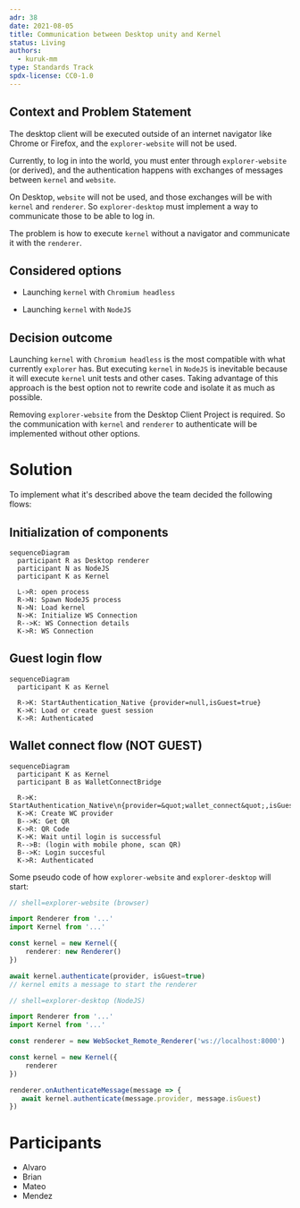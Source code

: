 ```yaml
---
adr: 38
date: 2021-08-05
title: Communication between Desktop unity and Kernel
status: Living
authors:
  - kuruk-mm
type: Standards Track
spdx-license: CC0-1.0
---
```


## Context and Problem Statement

The desktop client will be executed outside of an internet navigator like Chrome or Firefox, and the `explorer-website` will not be used.

Currently, to log in into the world, you must enter through `explorer-website` (or derived), and the authentication happens with exchanges of messages between `kernel` and `website`.

On Desktop, `website` will not be used, and those exchanges will be with `kernel` and `renderer`. So `explorer-desktop` must implement a way to communicate those to be able to log in.

The problem is how to execute `kernel` without a navigator and communicate it with the `renderer`.

## Considered options

- Launching `kernel` with `Chromium headless`

- Launching `kernel` with `NodeJS`

## Decision outcome

Launching `kernel` with `Chromium headless` is the most compatible with what currently `explorer` has. But executing `kernel` in `NodeJS` is inevitable because it will execute `kernel` unit tests and other cases. Taking advantage of this approach is the best option not to rewrite code and isolate it as much as possible.

Removing `explorer-website` from the Desktop Client Project is required. So the communication with `kernel` and `renderer` to authenticate will be implemented without other options.

# Solution

To implement what it's described above the team decided the following flows:

## Initialization of components

```mermaid
sequenceDiagram
  participant R as Desktop renderer
  participant N as NodeJS
  participant K as Kernel

  L->R: open process
  R->N: Spawn NodeJS process
  N->N: Load kernel
  N->K: Initialize WS Connection
  R-->K: WS Connection details
  K->R: WS Connection
```

## Guest login flow

```mermaid
sequenceDiagram
  participant K as Kernel

  R->K: StartAuthentication_Native {provider=null,isGuest=true}
  K->K: Load or create guest session
  K->R: Authenticated
```

## Wallet connect flow (NOT GUEST)

```mermaid
sequenceDiagram
  participant K as Kernel
  participant B as WalletConnectBridge

  R->K: StartAuthentication_Native\n{provider=&quot;wallet_connect&quot;,isGuest=false}
  K->K: Create WC provider
  B-->K: Get QR
  K->R: QR Code
  K->K: Wait until login is successful
  R-->B: (login with mobile phone, scan QR)
  B-->K: Login succesful
  K->R: Authenticated
```

Some pseudo code of how `explorer-website` and `explorer-desktop` will start:

```typescript
// shell=explorer-website (browser)

import Renderer from '...'
import Kernel from '...'

const kernel = new Kernel({
    renderer: new Renderer()
})

await kernel.authenticate(provider, isGuest=true)
// kernel emits a message to start the renderer

```

```typescript
// shell=explorer-desktop (NodeJS)

import Renderer from '...'
import Kernel from '...'

const renderer = new WebSocket_Remote_Renderer('ws://localhost:8000')

const kernel = new Kernel({
    renderer
})

renderer.onAuthenticateMessage(message => {
   await kernel.authenticate(message.provider, message.isGuest)
})

```

# Participants

- Alvaro
- Brian
- Mateo
- Mendez
